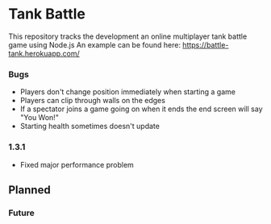 # Tank Battle 
This repository tracks the development an online multiplayer tank battle game using Node.js
An example can be found here: https://battle-tank.herokuapp.com/

### Bugs
* Players don't change position immediately when starting a game
* Players can clip through walls on the edges
* If a spectator joins a game going on when it ends the end screen will say "You Won!"
* Starting health sometimes doesn't update

### 1.3.1
* Fixed major performance problem

## Planned

### Future







